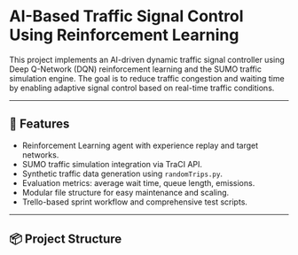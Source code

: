 # AI-Based Traffic Signal Control Using Reinforcement Learning

This project implements an AI-driven dynamic traffic signal controller using Deep Q-Network (DQN) reinforcement learning and the SUMO traffic simulation engine. The goal is to reduce traffic congestion and waiting time by enabling adaptive signal control based on real-time traffic conditions.

---

## 🚀 Features

- Reinforcement Learning agent with experience replay and target networks.
- SUMO traffic simulation integration via TraCI API.
- Synthetic traffic data generation using `randomTrips.py`.
- Evaluation metrics: average wait time, queue length, emissions.
- Modular file structure for easy maintenance and scaling.
- Trello-based sprint workflow and comprehensive test scripts.

---

## 📦 Project Structure


